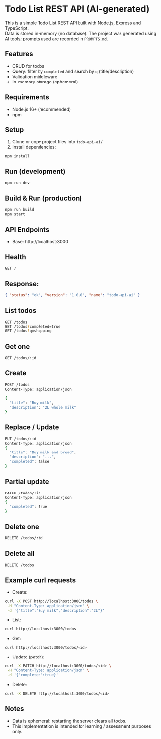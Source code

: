 # Todo List REST API (AI-generated)

This is a simple Todo List REST API built with Node.js, Express and TypeScript.  
Data is stored in-memory (no database). The project was generated using AI tools; prompts used are recorded in `PROMPTS.md`.

## Features

- CRUD for todos
- Query: filter by `completed` and search by `q` (title/description)
- Validation middleware
- In-memory storage (ephemeral)

## Requirements

- Node.js 16+ (recommended)
- npm

## Setup

1. Clone or copy project files into `todo-api-ai/`
2. Install dependencies:

```bash
npm install
```

## Run (development)

```bash
npm run dev
```

## Build & Run (production)

```bash
npm run build
npm start
```

## API Endpoints

- Base: http://localhost:3000

## Health

```sql
GET /
```

## Response:

```json
{ "status": "ok", "version": "1.0.0", "name": "todo-api-ai" }
```

## List todos

```bash
GET /todos
GET /todos?completed=true
GET /todos?q=shopping
```

## Get one

```bash
GET /todos/:id
```

## Create

```bash
POST /todos
Content-Type: application/json

{
  "title": "Buy milk",
  "description": "2L whole milk"
}
```

## Replace / Update

```bash
PUT /todos/:id
Content-Type: application/json
{
  "title": "Buy milk and bread",
  "description": "...",
  "completed": false
}
```

## Partial update

```bash
PATCH /todos/:id
Content-Type: application/json
{
  "completed": true
}
```

## Delete one

```bash
DELETE /todos/:id
```

## Delete all

```bash
DELETE /todos
```

## Example curl requests

- Create:

```bash
curl -X POST http://localhost:3000/todos \
 -H "Content-Type: application/json" \
 -d '{"title":"Buy milk","description":"2L"}'
```

- List:

```bash
curl http://localhost:3000/todos
```

- Get:

```bash
curl http://localhost:3000/todos/<id>
```

- Update (patch):

```bash
curl -X PATCH http://localhost:3000/todos/<id> \
 -H "Content-Type: application/json" \
 -d '{"completed":true}'
```

- Delete:

```bash
curl -X DELETE http://localhost:3000/todos/<id>
```

## Notes

- Data is ephemeral: restarting the server clears all todos.
- This implementation is intended for learning / assessment purposes only.
